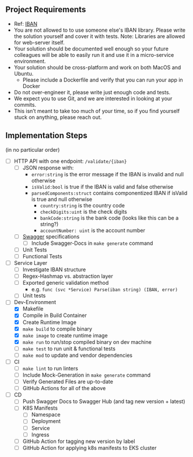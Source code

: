 ## Project Requirements

* Ref: [IBAN](https://en.wikipedia.org/wiki/International_Bank_Account_Number)
* You are not allowed to to use someone else's IBAN library. Please write the solution
  yourself and cover it with tests. Note: Libraries are allowed for web-server itself.
* Your solution should be documented well enough so your future colleagues will be
  able to easily run it and use it in a micro-service environment.
* Your solution should be cross-platform and work on both MacOS and Ubuntu.
    * Please include a Dockerfile and verify that you can run your app in Docker
* Do not over-engineer it, please write just enough code and tests.
* We expect you to use Git, and we are interested in looking at your commits.
* This isn’t meant to take too much of your time, so if you find yourself stuck on
  anything, please reach out.

## Implementation Steps
(in no particular order)

- [ ] HTTP API with one endpoint: `/validate/{iban}`
    - [ ] JSON response with:
        * `error:string` is the error message if the IBAN is invalid and null otherwise
        * `isValid:bool` is true if the IBAN is valid and false otherwise
        * `parsedComponents:struct` contains componentized IBAN if isValid is true and null otherwise
            * `country:string` is the country code
            * `checkDigits:uint` is the check digits
            * `bankCode:string` is the bank code (looks like this can be a string?)
            * `accountNumber: uint` is the account number
    - [ ] [Swagger](https://swagger.io/) specifications
        - [ ] Include Swagger-Docs in `make generate` command
    - [ ] Unit Tests
    - [ ] Functional Tests
- [ ] Service Layer
    - [ ] Investigate IBAN structure
    - [ ] Regex-Hashmap vs. abstraction layer
    - [ ] Exported generic validation method
        - e.g. `func (svc *Service) Parse(iban string) (IBAN, error)`
    - [ ] Unit tests
- [ ] Dev-Environment
    - [x] Makefile
    - [x] Compile in Build Container
    - [x] Create Runtime Image
    - [x] `make build` to compile binary
    - [x] `make image` to create runtime image
    - [x] `make run` to run/stop compiled binary on dev machine
    - [ ] `make test` to run unit & functional tests
    - [ ] `make mod` to update and vendor dependencies
- [ ] CI
    - [ ] `make lint` to run linters
    - [ ] Include Mock-Generation in `make generate` command
    - [ ] Verify Generated Files are up-to-date
    - [ ] GitHub Actions for all of the above
- [ ] CD
    - [ ] Push Swagger Docs to Swagger Hub (and tag new version + latest)
    - [ ] K8S Manifests
        - [ ] Namespace
        - [ ] Deployment
        - [ ] Service
        - [ ] Ingress
    - [ ] GitHub Action for tagging new version by label
    - [ ] GitHub Action for applying k8s manifests to EKS cluster
